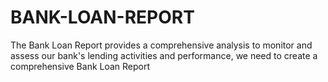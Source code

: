 # BANK-LOAN-REPORT
The Bank Loan Report provides a comprehensive analysis to monitor and assess our bank's lending activities and performance, we need to create a comprehensive Bank Loan Report
